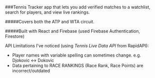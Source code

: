 ###Tennis Tracker app that lets you add verified matches to a watchlist, search for players, and view live rankings. 

#####Covers both the ATP and WTA circuit.

#####Built with React and Firebase (used Firebase Authentication, Firestore)

API Limitations I've noticed (using _Tennis Live Data API_ from RapidAPI):  
- Player names with variable spelling can sometimes change. e.g. Djokovic <-> Dokovic
- Data pertaining to RACE RANKINGS (Race Rank, Race Points) are incorrect/outdated

